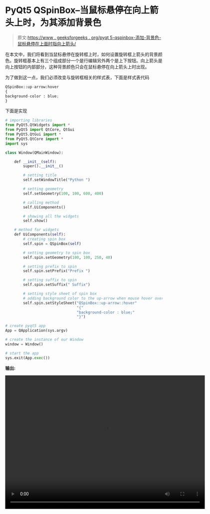 # PyQt5 QSpinBox–当鼠标悬停在向上箭头上时，为其添加背景色

> 原文:[https://www . geeksforgeeks . org/pyqt 5-qspinbox-添加-背景色-鼠标悬停在上面时指向上箭头/](https://www.geeksforgeeks.org/pyqt5-qspinbox-adding-background-color-to-the-up-arrow-when-mouse-hover-over-it/)

在本文中，我们将看到当鼠标悬停在旋转框上时，如何设置旋转框上箭头的背景颜色。旋转框基本上有三个组成部分一个是行编辑另外两个是上下按钮。向上箭头是向上按钮的内部部分，这种背景颜色只会在鼠标悬停在向上箭头上时出现。

为了做到这一点，我们必须改变与旋转框相关的样式表，下面是样式表代码

```py
QSpinBox::up-arrow:hover
{
background-color : blue;
}

```

下面是实现

```py
# importing libraries
from PyQt5.QtWidgets import * 
from PyQt5 import QtCore, QtGui
from PyQt5.QtGui import * 
from PyQt5.QtCore import * 
import sys

class Window(QMainWindow):

    def __init__(self):
        super().__init__()

        # setting title
        self.setWindowTitle("Python ")

        # setting geometry
        self.setGeometry(100, 100, 600, 400)

        # calling method
        self.UiComponents()

        # showing all the widgets
        self.show()

    # method for widgets
    def UiComponents(self):
        # creating spin box
        self.spin = QSpinBox(self)

        # setting geometry to spin box
        self.spin.setGeometry(100, 100, 250, 40)

        # setting prefix to spin
        self.spin.setPrefix("Prefix ")

        # setting suffix to spin
        self.spin.setSuffix(" Suffix")

        # setting style sheet of spin box
        # adding background color to the up-arrow when mouse hover over it
        self.spin.setStyleSheet("QSpinBox::up-arrow::hover"
                                "{"
                                "background-color : blue;"
                                "}")

# create pyqt5 app
App = QApplication(sys.argv)

# create the instance of our Window
window = Window()

# start the app
sys.exit(App.exec())
```

**输出:**

<video class="wp-video-shortcode" id="video-411882-1" width="640" height="428" preload="metadata" controls=""><source type="video/mp4" src="https://media.geeksforgeeks.org/wp-content/uploads/20200513023342/Python-13-05-2020-02_33_25.mp4?_=1">[https://media.geeksforgeeks.org/wp-content/uploads/20200513023342/Python-13-05-2020-02_33_25.mp4](https://media.geeksforgeeks.org/wp-content/uploads/20200513023342/Python-13-05-2020-02_33_25.mp4)</video>